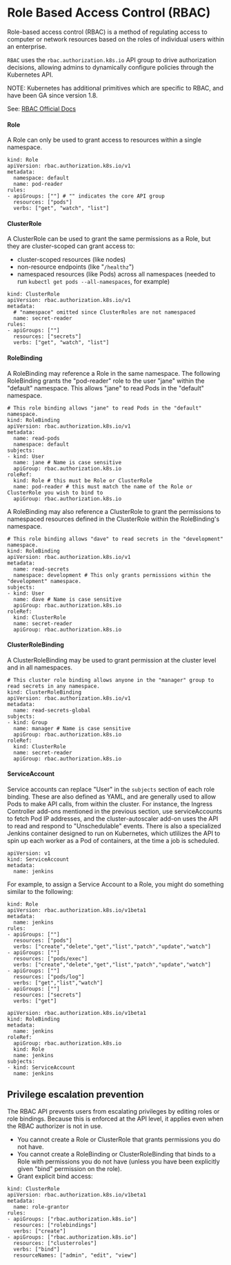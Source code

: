 # Role Based Access Control (RBAC)

Role-based access control (RBAC) is a method of regulating access to computer or network resources based on the roles of individual users within an enterprise.

`RBAC` uses the `rbac.authorization.k8s.io` API group to drive authorization decisions, allowing admins to dynamically configure policies through the Kubernetes API.


NOTE: Kubernetes has additional primitives which are specific to RBAC, and have been GA since version 1.8.

See: [RBAC Official Docs](https://kubernetes.io/docs/reference/access-authn-authz/rbac/)

#### Role

A Role can only be used to grant access to resources within a single namespace.

```
kind: Role
apiVersion: rbac.authorization.k8s.io/v1
metadata:
  namespace: default
  name: pod-reader
rules:
- apiGroups: [""] # "" indicates the core API group
  resources: ["pods"]
  verbs: ["get", "watch", "list"]
```

#### ClusterRole

A ClusterRole can be used to grant the same permissions as a Role, but they are cluster-scoped can grant access to:
- cluster-scoped resources (like nodes)
- non-resource endpoints (like "`/healthz`")
- namespaced resources (like Pods) across all namespaces (needed to run `kubectl get pods --all-namespaces`, for example)

```
kind: ClusterRole
apiVersion: rbac.authorization.k8s.io/v1
metadata:
  # "namespace" omitted since ClusterRoles are not namespaced
  name: secret-reader
rules:
- apiGroups: [""]
  resources: ["secrets"]
  verbs: ["get", "watch", "list"]
```

#### RoleBinding

A RoleBinding may reference a Role in the same namespace. The following RoleBinding grants the "pod-reader" role to the user "jane" within the "default" namespace. This allows "jane" to read Pods in the "default" namespace.

```
# This role binding allows "jane" to read Pods in the "default" namespace.
kind: RoleBinding
apiVersion: rbac.authorization.k8s.io/v1
metadata:
  name: read-pods
  namespace: default
subjects:
- kind: User
  name: jane # Name is case sensitive
  apiGroup: rbac.authorization.k8s.io
roleRef:
  kind: Role # this must be Role or ClusterRole
  name: pod-reader # this must match the name of the Role or ClusterRole you wish to bind to
  apiGroup: rbac.authorization.k8s.io
```

A RoleBinding may also reference a ClusterRole to grant the permissions to namespaced resources defined in the ClusterRole within the RoleBinding's namespace.

```
# This role binding allows "dave" to read secrets in the "development" namespace.
kind: RoleBinding
apiVersion: rbac.authorization.k8s.io/v1
metadata:
  name: read-secrets
  namespace: development # This only grants permissions within the "development" namespace.
subjects:
- kind: User
  name: dave # Name is case sensitive
  apiGroup: rbac.authorization.k8s.io
roleRef:
  kind: ClusterRole
  name: secret-reader
  apiGroup: rbac.authorization.k8s.io
```

#### ClusterRoleBinding

A ClusterRoleBinding may be used to grant permission at the cluster level and in all namespaces.

```
# This cluster role binding allows anyone in the "manager" group to read secrets in any namespace.
kind: ClusterRoleBinding
apiVersion: rbac.authorization.k8s.io/v1
metadata:
  name: read-secrets-global
subjects:
- kind: Group
  name: manager # Name is case sensitive
  apiGroup: rbac.authorization.k8s.io
roleRef:
  kind: ClusterRole
  name: secret-reader
  apiGroup: rbac.authorization.k8s.io
```

#### ServiceAccount

Service accounts can replace "User" in the `subjects` section of each role binding. These are also defined as YAML, and are generally used to allow Pods to make API calls, from within the cluster. For instance, the Ingress Controller add-ons mentioned in the previous section, use serviceAccounts to fetch Pod IP addresses, and the cluster-autoscaler add-on uses the API to read and respond to "Unschedulable" events. There is also a specialized Jenkins container designed to run on Kubernetes, which utlilizes the API to spin up each worker as a Pod of containers, at the time a job is scheduled.

```
apiVersion: v1
kind: ServiceAccount
metadata:
  name: jenkins
```

For example, to assign a Service Account to a Role, you might do something similar to the following:
```
kind: Role
apiVersion: rbac.authorization.k8s.io/v1beta1
metadata:
  name: jenkins
rules:
- apiGroups: [""]
  resources: ["pods"]
  verbs: ["create","delete","get","list","patch","update","watch"]
- apiGroups: [""]
  resources: ["pods/exec"]
  verbs: ["create","delete","get","list","patch","update","watch"]
- apiGroups: [""]
  resources: ["pods/log"]
  verbs: ["get","list","watch"]
- apiGroups: [""]
  resources: ["secrets"]
  verbs: ["get"]
```
```
apiVersion: rbac.authorization.k8s.io/v1beta1
kind: RoleBinding
metadata:
  name: jenkins
roleRef:
  apiGroup: rbac.authorization.k8s.io
  kind: Role
  name: jenkins
subjects:
- kind: ServiceAccount
  name: jenkins
```

## Privilege escalation prevention

The RBAC API prevents users from escalating privileges by editing roles or role bindings. Because this is enforced at the API level, it applies even when the RBAC authorizer is not in use.

* You cannot create a Role or ClusterRole that grants permissions you do not have.
* You cannot create a RoleBinding or ClusterRoleBinding that binds to a Role with permissions you do not have (unless you have been explicitly given "bind" permission on the role).
* Grant explicit bind access:
```
kind: ClusterRole
apiVersion: rbac.authorization.k8s.io/v1beta1
metadata:
  name: role-grantor
rules:
- apiGroups: ["rbac.authorization.k8s.io"]
  resources: ["rolebindings"]
  verbs: ["create"]
- apiGroups: ["rbac.authorization.k8s.io"]
  resources: ["clusterroles"]
  verbs: ["bind"]
  resourceNames: ["admin", "edit", "view"]
```
